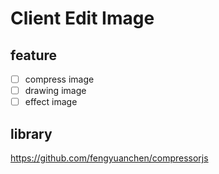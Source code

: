 # Client Edit Image

## feature

- [ ] compress image
- [ ] drawing image
- [ ] effect image

## library

https://github.com/fengyuanchen/compressorjs
